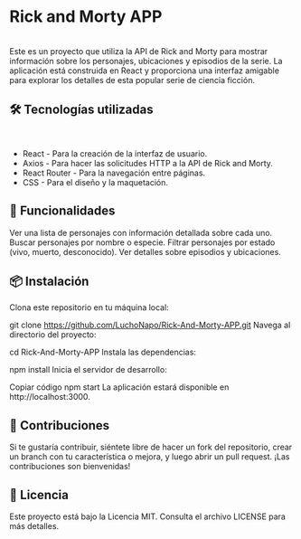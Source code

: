<h1> Rick and Morty APP </h1> <br>
Este es un proyecto que utiliza la API de Rick and Morty para mostrar información sobre los personajes, ubicaciones y episodios de la serie. La aplicación está construida en React y proporciona una interfaz amigable para explorar los detalles de esta popular serie de ciencia ficción.

<h2> 🛠 Tecnologías utilizadas </h2> <br>
<ul>
  <li>React - Para la creación de la interfaz de usuario. </li>
  <li>Axios - Para hacer las solicitudes HTTP a la API de Rick and Morty.</li>
  <li>React Router - Para la navegación entre páginas.</li>
  <li>CSS - Para el diseño y la maquetación.</li>
</ul>
<h2>🚀 Funcionalidades</h2>
Ver una lista de personajes con información detallada sobre cada uno.
Buscar personajes por nombre o especie.
Filtrar personajes por estado (vivo, muerto, desconocido).
Ver detalles sobre episodios y ubicaciones.
<h2>📦 Instalación</h2>
Clona este repositorio en tu máquina local:

git clone https://github.com/LuchoNapo/Rick-And-Morty-APP.git
Navega al directorio del proyecto:


cd Rick-And-Morty-APP
Instala las dependencias:

npm install
Inicia el servidor de desarrollo:

Copiar código
npm start
La aplicación estará disponible en http://localhost:3000.

<h2>🤝 Contribuciones</h2>
Si te gustaría contribuir, siéntete libre de hacer un fork del repositorio, crear un branch con tu característica o mejora, y luego abrir un pull request. ¡Las contribuciones son bienvenidas!

<h2>📝 Licencia</h2>
Este proyecto está bajo la Licencia MIT. Consulta el archivo LICENSE para más detalles.

